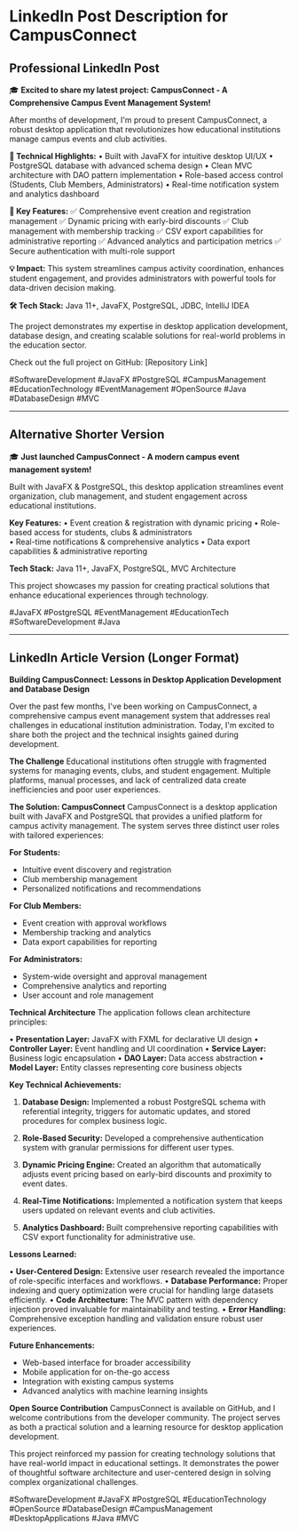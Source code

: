 # LinkedIn Post Description for CampusConnect

## Professional LinkedIn Post

🎓 **Excited to share my latest project: CampusConnect - A Comprehensive Campus Event Management System!** 

After months of development, I'm proud to present CampusConnect, a robust desktop application that revolutionizes how educational institutions manage campus events and club activities.

**🔧 Technical Highlights:**
• Built with JavaFX for intuitive desktop UI/UX
• PostgreSQL database with advanced schema design
• Clean MVC architecture with DAO pattern implementation
• Role-based access control (Students, Club Members, Administrators)
• Real-time notification system and analytics dashboard

**🌟 Key Features:**
✅ Comprehensive event creation and registration management
✅ Dynamic pricing with early-bird discounts
✅ Club management with membership tracking
✅ CSV export capabilities for administrative reporting
✅ Advanced analytics and participation metrics
✅ Secure authentication with multi-role support

**💡 Impact:**
This system streamlines campus activity coordination, enhances student engagement, and provides administrators with powerful tools for data-driven decision making.

**🛠️ Tech Stack:** Java 11+, JavaFX, PostgreSQL, JDBC, IntelliJ IDEA

The project demonstrates my expertise in desktop application development, database design, and creating scalable solutions for real-world problems in the education sector.

Check out the full project on GitHub: [Repository Link]

#SoftwareDevelopment #JavaFX #PostgreSQL #CampusManagement #EducationTechnology #EventManagement #OpenSource #Java #DatabaseDesign #MVC

---

## Alternative Shorter Version

🎓 **Just launched CampusConnect - A modern campus event management system!**

Built with JavaFX & PostgreSQL, this desktop application streamlines event organization, club management, and student engagement across educational institutions.

**Key Features:**
• Event creation & registration with dynamic pricing
• Role-based access for students, clubs & administrators  
• Real-time notifications & comprehensive analytics
• Data export capabilities & administrative reporting

**Tech Stack:** Java 11+, JavaFX, PostgreSQL, MVC Architecture

This project showcases my passion for creating practical solutions that enhance educational experiences through technology.

#JavaFX #PostgreSQL #EventManagement #EducationTech #SoftwareDevelopment #Java

---

## LinkedIn Article Version (Longer Format)

**Building CampusConnect: Lessons in Desktop Application Development and Database Design**

Over the past few months, I've been working on CampusConnect, a comprehensive campus event management system that addresses real challenges in educational institution administration. Today, I'm excited to share both the project and the technical insights gained during development.

**The Challenge**
Educational institutions often struggle with fragmented systems for managing events, clubs, and student engagement. Multiple platforms, manual processes, and lack of centralized data create inefficiencies and poor user experiences.

**The Solution: CampusConnect**
CampusConnect is a desktop application built with JavaFX and PostgreSQL that provides a unified platform for campus activity management. The system serves three distinct user roles with tailored experiences:

**For Students:**
- Intuitive event discovery and registration
- Club membership management
- Personalized notifications and recommendations

**For Club Members:**
- Event creation with approval workflows
- Membership tracking and analytics
- Data export capabilities for reporting

**For Administrators:**
- System-wide oversight and approval management
- Comprehensive analytics and reporting
- User account and role management

**Technical Architecture**
The application follows clean architecture principles:

• **Presentation Layer:** JavaFX with FXML for declarative UI design
• **Controller Layer:** Event handling and UI coordination
• **Service Layer:** Business logic encapsulation
• **DAO Layer:** Data access abstraction
• **Model Layer:** Entity classes representing core business objects

**Key Technical Achievements:**

1. **Database Design:** Implemented a robust PostgreSQL schema with referential integrity, triggers for automatic updates, and stored procedures for complex business logic.

2. **Role-Based Security:** Developed a comprehensive authentication system with granular permissions for different user types.

3. **Dynamic Pricing Engine:** Created an algorithm that automatically adjusts event pricing based on early-bird discounts and proximity to event dates.

4. **Real-Time Notifications:** Implemented a notification system that keeps users updated on relevant events and club activities.

5. **Analytics Dashboard:** Built comprehensive reporting capabilities with CSV export functionality for administrative use.

**Lessons Learned:**

• **User-Centered Design:** Extensive user research revealed the importance of role-specific interfaces and workflows.
• **Database Performance:** Proper indexing and query optimization were crucial for handling large datasets efficiently.
• **Code Architecture:** The MVC pattern with dependency injection proved invaluable for maintainability and testing.
• **Error Handling:** Comprehensive exception handling and validation ensure robust user experiences.

**Future Enhancements:**
- Web-based interface for broader accessibility
- Mobile application for on-the-go access
- Integration with existing campus systems
- Advanced analytics with machine learning insights

**Open Source Contribution**
CampusConnect is available on GitHub, and I welcome contributions from the developer community. The project serves as both a practical solution and a learning resource for desktop application development.

This project reinforced my passion for creating technology solutions that have real-world impact in educational settings. It demonstrates the power of thoughtful software architecture and user-centered design in solving complex organizational challenges.

#SoftwareDevelopment #JavaFX #PostgreSQL #EducationTechnology #OpenSource #DatabaseDesign #CampusManagement #DesktopApplications #Java #MVC